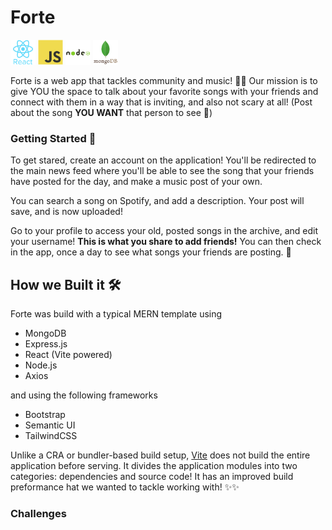 # Forte

<img width="40px" src="https://raw.githubusercontent.com/devicons/devicon/master/icons/react/react-original-wordmark.svg" /> <img width="40px" src="https://raw.githubusercontent.com/devicons/devicon/master/icons/javascript/javascript-original.svg" /> <img width="40px" src="https://raw.githubusercontent.com/devicons/devicon/master/icons/nodejs/nodejs-original-wordmark.svg" /> <img width="40px" src="https://raw.githubusercontent.com/devicons/devicon/master/icons/mongodb/mongodb-original-wordmark.svg" />

Forte is a web app that tackles community and music! 👯‍♀️ Our mission is to give YOU the space to talk about your favorite songs with your friends and connect with them in a way that is inviting, and also not scary at all! (Post about the song **YOU WANT** that person to see 👀) 

### Getting Started 💫
To get stared, create an account on the application! You'll be redirected to the main news feed where you'll be able to see the song that your friends have posted for the day, and make a music post of your own. 

You can search a song on Spotify, and add a description. Your post will save, and is now uploaded! 

Go to your profile to access your old, posted songs in the archive, and edit your username! **This is what you share to add friends!** You can then check in the app, once a day to see what songs your friends are posting. 🎥

## How we Built it 🛠
Forte was build with a typical MERN template using 
- MongoDB
- Express.js
- React (Vite powered) 
- Node.js 
- Axios

and using the following frameworks 
- Bootstrap
- Semantic UI
- TailwindCSS 

Unlike a CRA or bundler-based build setup, [Vite](https://vitejs.dev/) does not build the entire application before serving. It divides the application modules into two categories: dependencies and source code! It has an improved build preformance hat we wanted to tackle working with! ✨✨ 

### Challenges 
